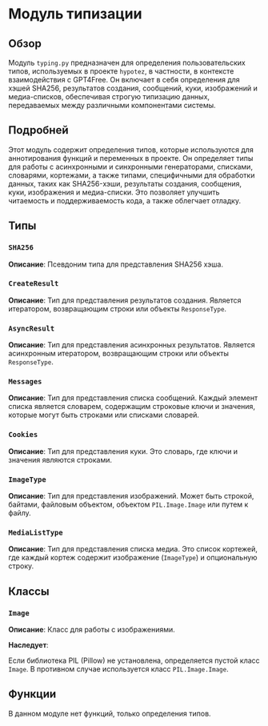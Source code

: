 # Модуль типизации

## Обзор

Модуль `typing.py` предназначен для определения пользовательских типов, используемых в проекте `hypotez`, в частности, в контексте взаимодействия с GPT4Free. Он включает в себя определения для хэшей SHA256, результатов создания, сообщений, куки, изображений и медиа-списков, обеспечивая строгую типизацию данных, передаваемых между различными компонентами системы.

## Подробней

Этот модуль содержит определения типов, которые используются для аннотирования функций и переменных в проекте. Он определяет типы для работы с асинхронными и синхронными генераторами, списками, словарями, кортежами, а также типами, специфичными для обработки данных, таких как SHA256-хэши, результаты создания, сообщения, куки, изображения и медиа-списки. Это позволяет улучшить читаемость и поддерживаемость кода, а также облегчает отладку.

## Типы

### `SHA256`

**Описание**: Псевдоним типа для представления SHA256 хэша.

### `CreateResult`

**Описание**: Тип для представления результатов создания. Является итератором, возвращающим строки или объекты `ResponseType`.

### `AsyncResult`

**Описание**: Тип для представления асинхронных результатов. Является асинхронным итератором, возвращающим строки или объекты `ResponseType`.

### `Messages`

**Описание**: Тип для представления списка сообщений. Каждый элемент списка является словарем, содержащим строковые ключи и значения, которые могут быть строками или списками словарей.

### `Cookies`

**Описание**: Тип для представления куки. Это словарь, где ключи и значения являются строками.

### `ImageType`

**Описание**: Тип для представления изображений. Может быть строкой, байтами, файловым объектом, объектом `PIL.Image.Image` или путем к файлу.

### `MediaListType`

**Описание**: Тип для представления списка медиа. Это список кортежей, где каждый кортеж содержит изображение (`ImageType`) и опциональную строку.

## Классы

### `Image`

**Описание**: Класс для работы с изображениями.

**Наследует**:

Если библиотека PIL (Pillow) не установлена, определяется пустой класс `Image`. В противном случае используется класс `PIL.Image.Image`.

## Функции

В данном модуле нет функций, только определения типов.